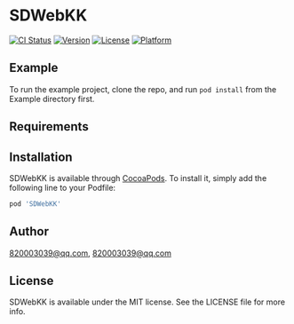 # SDWebKK

[![CI Status](https://img.shields.io/travis/820003039@qq.com/SDWebKK.svg?style=flat)](https://travis-ci.org/820003039@qq.com/SDWebKK)
[![Version](https://img.shields.io/cocoapods/v/SDWebKK.svg?style=flat)](https://cocoapods.org/pods/SDWebKK)
[![License](https://img.shields.io/cocoapods/l/SDWebKK.svg?style=flat)](https://cocoapods.org/pods/SDWebKK)
[![Platform](https://img.shields.io/cocoapods/p/SDWebKK.svg?style=flat)](https://cocoapods.org/pods/SDWebKK)

## Example

To run the example project, clone the repo, and run `pod install` from the Example directory first.

## Requirements

## Installation

SDWebKK is available through [CocoaPods](https://cocoapods.org). To install
it, simply add the following line to your Podfile:

```ruby
pod 'SDWebKK'
```

## Author

820003039@qq.com, 820003039@qq.com

## License

SDWebKK is available under the MIT license. See the LICENSE file for more info.
